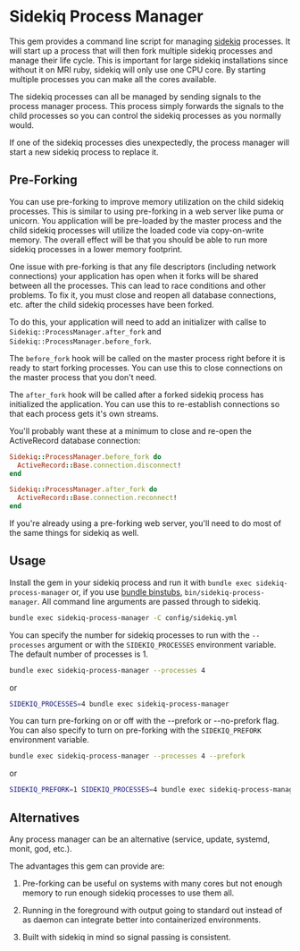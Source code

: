 # Sidekiq Process Manager

This gem provides a command line script for managing [sidekiq](https://github.com/mperham/sidekiq) processes. It will start up a process that will then fork multiple sidekiq processes and manage their life cycle. This is important for large sidekiq installations since without it on MRI ruby, sidekiq will only use one CPU core. By starting multiple processes you can make all the cores available.

The sidekiq processes can all be managed by sending signals to the process manager process. This process simply forwards the signals to the child processes so you can control the sidekiq processes as you normally would.

If one of the sidekiq processes dies unexpectedly, the process manager will start a new sidekiq process to replace it.

## Pre-Forking

You can use pre-forking to improve memory utilization on the child sidekiq processes. This is similar to using pre-forking in a web server like puma or unicorn. You application will be pre-loaded by the master process and the child sidekiq processes will utilize the loaded code via copy-on-write memory. The overall effect will be that you should be able to run more sidekiq processes in a lower memory footprint.

One issue with pre-forking is that any file descriptors (including network connections) your application has open when it forks will be shared between all the processes. This can lead to race conditions and other problems. To fix it, you must close and reopen all database connections, etc. after the child sidekiq processes have been forked.

To do this, your application will need to add an initializer with callse to `Sidekiq::ProcessManager.after_fork` and `Sidekiq::ProcessManager.before_fork`.

The `before_fork` hook will be called on the master process right before it is ready to start forking processes. You can use this to close connections on the master process that you don't need.

The `after_fork` hook will be called after a forked sidekiq process has initialized the application. You can use this to re-establish connections so that each process gets it's own streams.

You'll probably want these at a minimum to close and re-open the ActiveRecord database connection:

```ruby
Sidekiq::ProcessManager.before_fork do
  ActiveRecord::Base.connection.disconnect!
end

Sidekiq::ProcessManager.after_fork do
  ActiveRecord::Base.connection.reconnect!
end
```

If you're already using a pre-forking web server, you'll need to do most of the same things for sidekiq as well.

## Usage

Install the gem in your sidekiq process and run it with `bundle exec sidekiq-process-manager` or, if you use [bundle binstubs](https://bundler.io/man/bundle-binstubs.1.html), `bin/sidekiq-process-manager`. All command line arguments are passed through to sidekiq.

```bash
bundle exec sidekiq-process-manager -C config/sidekiq.yml
```

You can specify the number for sidekiq processes to run with the `--processes` argument or with the `SIDEKIQ_PROCESSES` environment variable. The default number of processes is 1.

```bash
bundle exec sidekiq-process-manager --processes 4
```

or

```bash
SIDEKIQ_PROCESSES=4 bundle exec sidekiq-process-manager
```


You can turn pre-forking on or off with the --prefork or --no-prefork flag. You can also specify to turn on pre-forking with the `SIDEKIQ_PREFORK` environment variable.

```bash
bundle exec sidekiq-process-manager --processes 4 --prefork
```

or

```bash
SIDEKIQ_PREFORK=1 SIDEKIQ_PROCESSES=4 bundle exec sidekiq-process-manager
```

## Alternatives

Any process manager can be an alternative (service, update, systemd, monit, god, etc.).

The advantages this gem can provide are:

1. Pre-forking can be useful on systems with many cores but not enough memory to run enough sidekiq processes to use them all.

2. Running in the foreground with output going to standard out instead of as daemon can integrate better into containerized environments.

3. Built with sidekiq in mind so signal passing is consistent.
